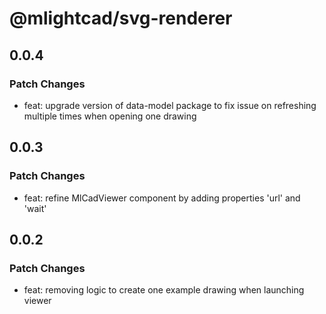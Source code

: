 # @mlightcad/svg-renderer

## 0.0.4

### Patch Changes

- feat: upgrade version of data-model package to fix issue on refreshing multiple times when opening one drawing

## 0.0.3

### Patch Changes

- feat: refine MlCadViewer component by adding properties 'url' and 'wait'

## 0.0.2

### Patch Changes

- feat: removing logic to create one example drawing when launching viewer
